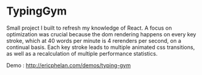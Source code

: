 # TypingGym
Small project I built to refresh my knowledge of React. A focus on optimization was crucial because the dom rendering happens
on every key stroke, which at 40 words per minute is 4 rerenders per second, on a continual basis. Each key stroke leads to multiple 
animated css transitions, as well as a recalculation of multiple performance statistics.

Demo : http://ericphelan.com/demos/typing-gym


